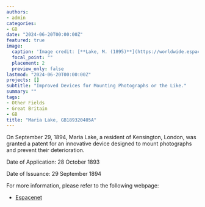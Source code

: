 ```yaml
---
authors:
- admin
categories:
- GB
date: "2024-06-20T00:00:00Z"
featured: true
image:
  caption: 'Image credit: [**Lake, M. (1895)**](https://worldwide.espacenet.com/patent/search/family/032121220/publication/GB189320405A?q=pn%3DGB189320405A)'
  focal_point: ""
  placement: 2
  preview_only: false
lastmod: "2024-06-20T00:00:00Z"
projects: []
subtitle: "Improved Devices for Mounting Photographs or the Like."
summary: ""
tags:
- Other Fields
- Great Britain
- GB 
title: "Maria Lake, GB189320405A"
---
```

On September 29, 1894, Maria Lake, a resident of Kensington, London, was granted a patent for an innovative device designed to mount photographs and prevent their deterioration.

Date of Application: 28 October 1893

Date of Issuance: 29 September 1894

For more information, please refer to the following webpage: 

- [Espacenet](https://worldwide.espacenet.com/patent/search/family/032121220/publication/GB189320405A?q=pn%3DGB189320405A)
